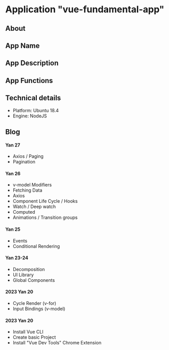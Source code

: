 # Application "vue-fundamental-app"

## About

## App Name

## App Description

## App Functions

## Technical details

* Platform: Ubuntu 18.4
* Engine: NodeJS

## Blog

#### Yan 27

* Axios / Paging
* Pagination

#### Yan 26

* v-model Modifiers
* Fetching Data
* Axios
* Component Life Cycle / Hooks
* Watch / Deep watch
* Computed
* Animations / Transition groups

#### Yan 25

* Events
* Conditional Rendering

#### Yan 23-24

* Decomposition
* UI Library
* Global Components

#### 2023 Yan 20

* Cycle Render (v-for)
* Input Bindings (v-model)

#### 2023 Yan 20

* Install Vue CLI
* Create basic Project
* Install "Vue Dev Tools" Chrome Extension

